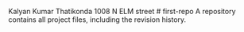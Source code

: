 Kalyan Kumar Thatikonda
1008 N ELM street  # first-repo
A repository contains all project files, including the revision history.

